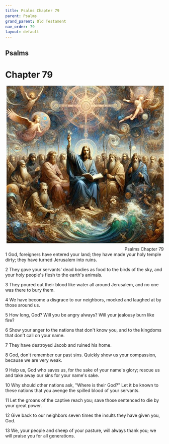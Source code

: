 ```yaml
---
title: Psalms Chapter 79
parent: Psalms
grand_parent: Old Testament
nav_order: 79
layout: default
---
```


## Psalms

# Chapter 79

<div style="clear: both; text-align: right;">
    <img src="/assets/Image/Psalms/500/79.jpg" alt="Psalms Chapter 79" class="chapter-image" style="max-width: 100%; height: auto; float: right; margin: 0 0 10px 10px; padding-left: 10%;">
    <figcaption style="font-size: 14px;">Psalms Chapter 79</figcaption>
</div>
1 God, foreigners have entered your land; they have made your holy temple dirty; they have turned Jerusalem into ruins.

2 They gave your servants' dead bodies as food to the birds of the sky, and your holy people's flesh to the earth's animals.

3 They poured out their blood like water all around Jerusalem, and no one was there to bury them.

4 We have become a disgrace to our neighbors, mocked and laughed at by those around us.

5 How long, God? Will you be angry always? Will your jealousy burn like fire?

6 Show your anger to the nations that don't know you, and to the kingdoms that don't call on your name.

7 They have destroyed Jacob and ruined his home.

8 God, don't remember our past sins. Quickly show us your compassion, because we are very weak.

9 Help us, God who saves us, for the sake of your name's glory; rescue us and take away our sins for your name's sake.

10 Why should other nations ask, "Where is their God?" Let it be known to these nations that you avenge the spilled blood of your servants.

11 Let the groans of the captive reach you; save those sentenced to die by your great power.

12 Give back to our neighbors seven times the insults they have given you, God.

13 We, your people and sheep of your pasture, will always thank you; we will praise you for all generations.


